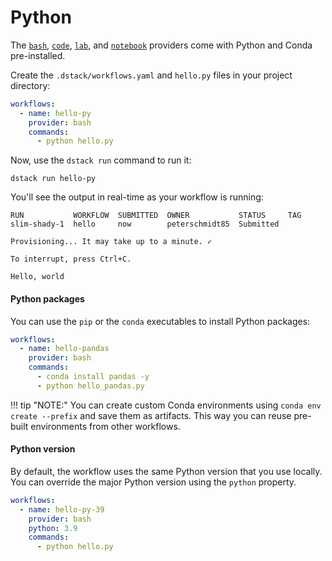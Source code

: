 # Python

The [`bash`](../reference/providers/bash.md), [`code`](../reference/providers/code.md), 
[`lab`](../reference/providers/lab.md), and [`notebook`](../reference/providers/notebook.md) providers
come with Python and Conda pre-installed.

Create the `.dstack/workflows.yaml` and `hello.py` files in your project directory:

```yaml
workflows:
  - name: hello-py
    provider: bash
    commands:
      - python hello.py
```

Now, use the `dstack run` command to run it:

```shell
dstack run hello-py
```

You'll see the output in real-time as your workflow is running:

```shell
RUN           WORKFLOW  SUBMITTED  OWNER           STATUS     TAG 
slim-shady-1  hello     now        peterschmidt85  Submitted  
 
Provisioning... It may take up to a minute. ✓

To interrupt, press Ctrl+C.

Hello, world
```

#### Python packages

You can use the `pip` or the `conda` executables to install Python packages:

```yaml
workflows:
  - name: hello-pandas
    provider: bash
    commands:
      - conda install pandas -y
      - python hello_pandas.py
```

!!! tip "NOTE:"
    You can create custom Conda environments using `conda env create --prefix` 
    and save them as artifacts. This way you can reuse pre-built environments from other workflows.

#### Python version

By default, the workflow uses the same Python version that you use locally. 
You can override the major Python version using the `python` property.

```yaml
workflows:
  - name: hello-py-39
    provider: bash
    python: 3.9
    commands:
      - python hello.py
```